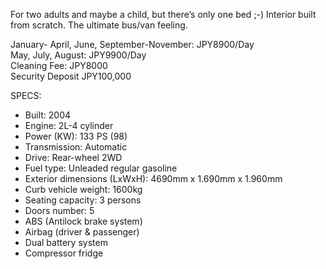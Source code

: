 For two adults and maybe a child, but there’s only one bed ;-) Interior built from scratch. The ultimate bus/van feeling.

January- April, June, September-November: JPY8900/Day  
May, July, August: JPY9900/Day  
Cleaning Fee: JPY8000  
Security Deposit JPY100,000  

SPECS:  
* Built: 2004  
* Engine: 2L-4 cylinder  
* Power (KW): 133 PS (98)  
* Transmission: Automatic  
* Drive: Rear-wheel 2WD  
* Fuel type: Unleaded regular gasoline  
* Exterior dimensions (LxWxH): 4690mm x 1.690mm x 1.960mm  
* Curb vehicle weight: 1600kg  
* Seating capacity: 3 persons  
* Doors number: 5  
* ABS (Antilock brake system)  
* Airbag (driver & passenger)  
* Dual battery system  
* Compressor fridge  